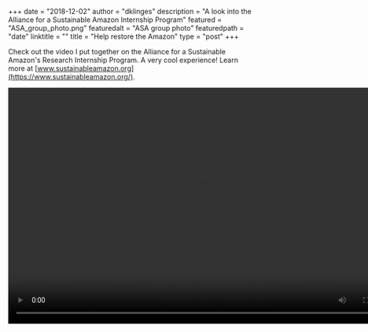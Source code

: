 +++
date = "2018-12-02"
author = "dklinges"
description = "A look into the Alliance for a Sustainable Amazon Internship Program"
featured = "ASA_group_photo.png"
featuredalt = "ASA group photo"
featuredpath = "date"
linktitle = ""
title = "Help restore the Amazon"
type = "post"
+++


Check out the video I put together on the Alliance for a Sustainable Amazon's Research Internship Program. A very cool experience! Learn more at [www.sustainableamazon.org](https://www.sustainableamazon.org/).




<video width="800" height="480" align = "center" controls>
  <source src="/img/multimedia/intern_video/ASA_Intern_promo_5.2.18.mp4" type="video/mp4">
  <source src="movie.ogg" type="video/ogg">
Your browser does not support the video tag.
</video>
